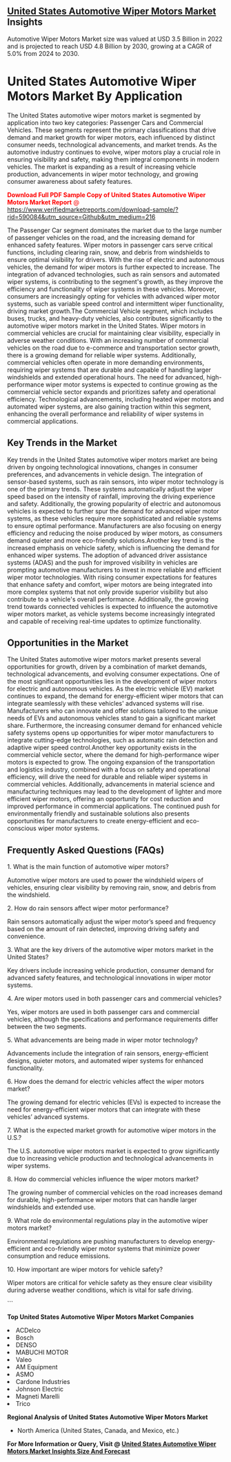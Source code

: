 <h2><a href="https://www.verifiedmarketreports.com/download-sample/?rid=590084&amp;utm_source=Github&amp;utm_medium=216" target="_blank">United States Automotive Wiper Motors Market</a> Insights</h2><p>Automotive Wiper Motors Market size was valued at USD 3.5 Billion in 2022 and is projected to reach USD 4.8 Billion by 2030, growing at a CAGR of 5.0% from 2024 to 2030.</p><p><h1>United States Automotive Wiper Motors Market By Application</h1><p>The United States automotive wiper motors market is segmented by application into two key categories: Passenger Cars and Commercial Vehicles. These segments represent the primary classifications that drive demand and market growth for wiper motors, each influenced by distinct consumer needs, technological advancements, and market trends. As the automotive industry continues to evolve, wiper motors play a crucial role in ensuring visibility and safety, making them integral components in modern vehicles. The market is expanding as a result of increasing vehicle production, advancements in wiper motor technology, and growing consumer awareness about safety features. <p><span class=""><span style="color: #ff0000;"><strong>Download Full PDF Sample Copy of United States Automotive Wiper Motors Market Report</strong> @ </span><a href="https://www.verifiedmarketreports.com/download-sample/?rid=590084&amp;utm_source=Github&amp;utm_medium=216" target="_blank">https://www.verifiedmarketreports.com/download-sample/?rid=590084&amp;utm_source=Github&amp;utm_medium=216</a></span></p>The Passenger Car segment dominates the market due to the large number of passenger vehicles on the road, and the increasing demand for enhanced safety features. Wiper motors in passenger cars serve critical functions, including clearing rain, snow, and debris from windshields to ensure optimal visibility for drivers. With the rise of electric and autonomous vehicles, the demand for wiper motors is further expected to increase. The integration of advanced technologies, such as rain sensors and automated wiper systems, is contributing to the segment's growth, as they improve the efficiency and functionality of wiper systems in these vehicles. Moreover, consumers are increasingly opting for vehicles with advanced wiper motor systems, such as variable speed control and intermittent wiper functionality, driving market growth.The Commercial Vehicle segment, which includes buses, trucks, and heavy-duty vehicles, also contributes significantly to the automotive wiper motors market in the United States. Wiper motors in commercial vehicles are crucial for maintaining clear visibility, especially in adverse weather conditions. With an increasing number of commercial vehicles on the road due to e-commerce and transportation sector growth, there is a growing demand for reliable wiper systems. Additionally, commercial vehicles often operate in more demanding environments, requiring wiper systems that are durable and capable of handling larger windshields and extended operational hours. The need for advanced, high-performance wiper motor systems is expected to continue growing as the commercial vehicle sector expands and prioritizes safety and operational efficiency. Technological advancements, including heated wiper motors and automated wiper systems, are also gaining traction within this segment, enhancing the overall performance and reliability of wiper systems in commercial applications.<h2>Key Trends in the Market</h2><p>Key trends in the United States automotive wiper motors market are being driven by ongoing technological innovations, changes in consumer preferences, and advancements in vehicle design. The integration of sensor-based systems, such as rain sensors, into wiper motor technology is one of the primary trends. These systems automatically adjust the wiper speed based on the intensity of rainfall, improving the driving experience and safety. Additionally, the growing popularity of electric and autonomous vehicles is expected to further spur the demand for advanced wiper motor systems, as these vehicles require more sophisticated and reliable systems to ensure optimal performance. Manufacturers are also focusing on energy efficiency and reducing the noise produced by wiper motors, as consumers demand quieter and more eco-friendly solutions.Another key trend is the increased emphasis on vehicle safety, which is influencing the demand for enhanced wiper systems. The adoption of advanced driver assistance systems (ADAS) and the push for improved visibility in vehicles are prompting automotive manufacturers to invest in more reliable and efficient wiper motor technologies. With rising consumer expectations for features that enhance safety and comfort, wiper motors are being integrated into more complex systems that not only provide superior visibility but also contribute to a vehicle's overall performance. Additionally, the growing trend towards connected vehicles is expected to influence the automotive wiper motors market, as vehicle systems become increasingly integrated and capable of receiving real-time updates to optimize functionality.<h2>Opportunities in the Market</h2><p>The United States automotive wiper motors market presents several opportunities for growth, driven by a combination of market demands, technological advancements, and evolving consumer expectations. One of the most significant opportunities lies in the development of wiper motors for electric and autonomous vehicles. As the electric vehicle (EV) market continues to expand, the demand for energy-efficient wiper motors that can integrate seamlessly with these vehicles' advanced systems will rise. Manufacturers who can innovate and offer solutions tailored to the unique needs of EVs and autonomous vehicles stand to gain a significant market share. Furthermore, the increasing consumer demand for enhanced vehicle safety systems opens up opportunities for wiper motor manufacturers to integrate cutting-edge technologies, such as automatic rain detection and adaptive wiper speed control.Another key opportunity exists in the commercial vehicle sector, where the demand for high-performance wiper motors is expected to grow. The ongoing expansion of the transportation and logistics industry, combined with a focus on safety and operational efficiency, will drive the need for durable and reliable wiper systems in commercial vehicles. Additionally, advancements in material science and manufacturing techniques may lead to the development of lighter and more efficient wiper motors, offering an opportunity for cost reduction and improved performance in commercial applications. The continued push for environmentally friendly and sustainable solutions also presents opportunities for manufacturers to create energy-efficient and eco-conscious wiper motor systems.<h2>Frequently Asked Questions (FAQs)</h2><p>1. What is the main function of automotive wiper motors?</p><p>Automotive wiper motors are used to power the windshield wipers of vehicles, ensuring clear visibility by removing rain, snow, and debris from the windshield.</p><p>2. How do rain sensors affect wiper motor performance?</p><p>Rain sensors automatically adjust the wiper motor’s speed and frequency based on the amount of rain detected, improving driving safety and convenience.</p><p>3. What are the key drivers of the automotive wiper motors market in the United States?</p><p>Key drivers include increasing vehicle production, consumer demand for advanced safety features, and technological innovations in wiper motor systems.</p><p>4. Are wiper motors used in both passenger cars and commercial vehicles?</p><p>Yes, wiper motors are used in both passenger cars and commercial vehicles, although the specifications and performance requirements differ between the two segments.</p><p>5. What advancements are being made in wiper motor technology?</p><p>Advancements include the integration of rain sensors, energy-efficient designs, quieter motors, and automated wiper systems for enhanced functionality.</p><p>6. How does the demand for electric vehicles affect the wiper motors market?</p><p>The growing demand for electric vehicles (EVs) is expected to increase the need for energy-efficient wiper motors that can integrate with these vehicles’ advanced systems.</p><p>7. What is the expected market growth for automotive wiper motors in the U.S.?</p><p>The U.S. automotive wiper motors market is expected to grow significantly due to increasing vehicle production and technological advancements in wiper systems.</p><p>8. How do commercial vehicles influence the wiper motors market?</p><p>The growing number of commercial vehicles on the road increases demand for durable, high-performance wiper motors that can handle larger windshields and extended use.</p><p>9. What role do environmental regulations play in the automotive wiper motors market?</p><p>Environmental regulations are pushing manufacturers to develop energy-efficient and eco-friendly wiper motor systems that minimize power consumption and reduce emissions.</p><p>10. How important are wiper motors for vehicle safety?</p><p>Wiper motors are critical for vehicle safety as they ensure clear visibility during adverse weather conditions, which is vital for safe driving.</p>```</p><p><strong>Top United States Automotive Wiper Motors Market Companies</strong></p><div data-test-id=""><p><li>ACDelco</li><li> Bosch</li><li> DENSO</li><li> MABUCHI MOTOR</li><li> Valeo</li><li> AM Equipment</li><li> ASMO</li><li> Cardone Industries</li><li> Johnson Electric</li><li> Magneti Marelli</li><li> Trico</li></p><div><strong>Regional Analysis of&nbsp;United States Automotive Wiper Motors Market</strong></div><ul><li dir="ltr"><p dir="ltr">North America&nbsp;(United States, Canada, and Mexico, etc.)</p></li></ul><p><strong>For More Information or Query, Visit @&nbsp;</strong><strong><a href="https://www.verifiedmarketreports.com/product/automotive-wiper-motors-market/?utm_source=Github&amp;utm_medium=216" target="_blank">United States Automotive Wiper Motors Market Insights Size And Forecast</a></strong></p></div>
